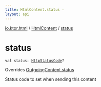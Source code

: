 ```yaml
---
title: HtmlContent.status - 
layout: api
---
```


<div class='api-docs-breadcrumbs'><a href="../index.html">io.ktor.html</a> / <a href="index.html">HtmlContent</a> / <a href="./status.html">status</a></div>

# status

<div class="signature"><code><span class="keyword">val </span><span class="identifier">status</span><span class="symbol">: </span><a href="../../io.ktor.http/-http-status-code/index.html"><span class="identifier">HttpStatusCode</span></a><span class="symbol">?</span></code></div>

Overrides <a href="../../io.ktor.http.content/-outgoing-content/status.html">OutgoingContent.status</a>

Status code to set when sending this content

